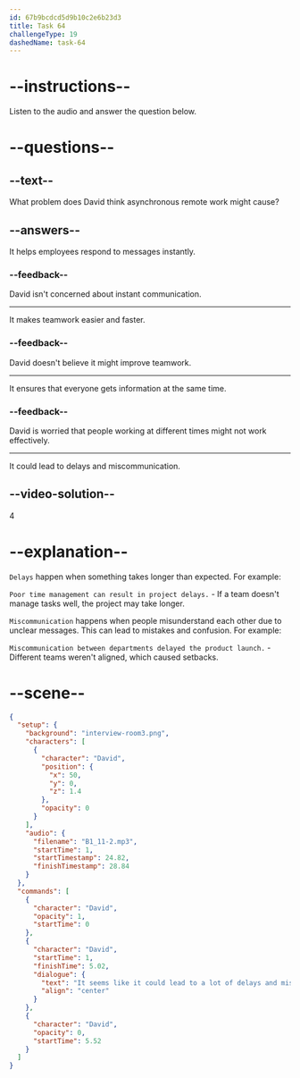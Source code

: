 ```yaml
---
id: 67b9bcdcd5d9b10c2e6b23d3
title: Task 64
challengeType: 19
dashedName: task-64
---
```


<!-- (Audio) David: It seems like it could lead to a lot of delays and miscommunication. -->

# --instructions--

Listen to the audio and answer the question below.

# --questions--

## --text--

What problem does David think asynchronous remote work might cause?

## --answers--

It helps employees respond to messages instantly.

### --feedback--

David isn't concerned about instant communication.

---

It makes teamwork easier and faster.

### --feedback--

David doesn't believe it might improve teamwork.

---

It ensures that everyone gets information at the same time.

### --feedback--

David is worried that people working at different times might not work effectively.

---

It could lead to delays and miscommunication.

## --video-solution--

4

# --explanation--

`Delays` happen when something takes longer than expected. For example:

`Poor time management can result in project delays.` - If a team doesn't manage tasks well, the project may take longer.

`Miscommunication` happens when people misunderstand each other due to unclear messages. This can lead to mistakes and confusion. For example:

`Miscommunication between departments delayed the product launch.` - Different teams weren't aligned, which caused setbacks.

# --scene--

```json
{
  "setup": {
    "background": "interview-room3.png",
    "characters": [
      {
        "character": "David",
        "position": {
          "x": 50,
          "y": 0,
          "z": 1.4
        },
        "opacity": 0
      }
    ],
    "audio": {
      "filename": "B1_11-2.mp3",
      "startTime": 1,
      "startTimestamp": 24.82,
      "finishTimestamp": 28.84
    }
  },
  "commands": [
    {
      "character": "David",
      "opacity": 1,
      "startTime": 0
    },
    {
      "character": "David",
      "startTime": 1,
      "finishTime": 5.02,
      "dialogue": {
        "text": "It seems like it could lead to a lot of delays and miscommunication.",
        "align": "center"
      }
    },
    {
      "character": "David",
      "opacity": 0,
      "startTime": 5.52
    }
  ]
}
```
